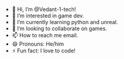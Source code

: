 - 👋 Hi, I’m @Vedant-1-tech!
- 👀 I’m interested in game dev.
- 🌱 I’m currently learning python and unreal.
- 💞️ I’m looking to collaborate on games.
- 📫 How to reach me email.
- 😄 Pronouns: He/him
- ⚡ Fun fact: I love to code!

<!---
Vedant-1-tech/Vedant-1-tech is a ✨ special ✨ repository because its `README.md` (this file) appears on your GitHub profile.
You can click the Preview link to take a look at your changes.
--->
